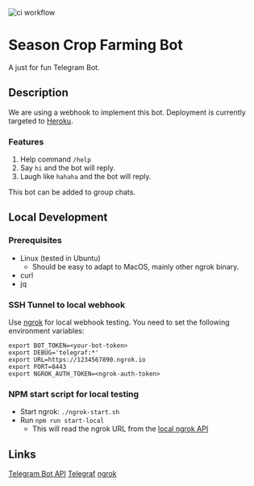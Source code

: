 ![ci workflow](https://github.com/manedev79/season-crop-farming-bot/actions/workflows/ci.yml/badge.svg)

# Season Crop Farming Bot

A just for fun Telegram Bot.

## Description

We are using a webhook to implement this bot. Deployment is currently targeted to [Heroku](https://heroku.com).

### Features

1. Help command `/help`
2. Say `hi` and the bot will reply.
3. Laugh like `hahaha` and the bot will reply.

This bot can be added to group chats.

## Local Development

### Prerequisites

* Linux (tested in Ubuntu)
    * Should be easy to adapt to MacOS, mainly other ngrok binary.
* curl
* jq

### SSH Tunnel to local webhook

Use [ngrok](https://ngrok.com) for local webhook testing. 
You need to set the following environment variables:

```
export BOT_TOKEN=<your-bot-token>
export DEBUG='telegraf:*'
export URL=https://1234567890.ngrok.io
export PORT=8443
export NGROK_AUTH_TOKEN=<ngrok-auth-token>
```

### NPM start script for local testing

* Start ngrok: `./ngrok-start.sh`
* Run `npm run start-local`
    * This will read the ngrok URL from the [local ngrok API](http://localhost:4040)

## Links

[Telegram Bot API](https://core.telegram.org/bots/api)
[Telegraf](https://github.com/telegraf)
[ngrok](https://ngrok.com)